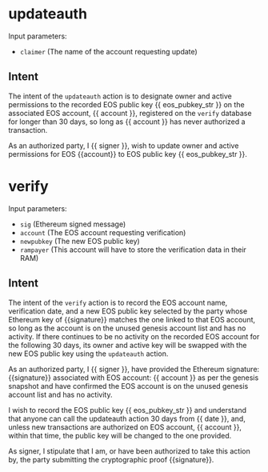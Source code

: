 <h1 class="contract">updateauth</h1>

Input parameters:

* `claimer` (The name of the account requesting update)

## Intent

The intent of the `updateauth` action is to designate owner and active permissions to the recorded EOS public key {{ eos_pubkey_str }} on the associated EOS account, {{ account }}, registered on the `verify` database for longer than 30 days, so long as {{ account }} has never authorized a transaction.

As an authorized party, I {{ signer }}, wish to update owner and active permissions for EOS {{account}} to EOS public key {{ eos_pubkey_str }}. 


<h1 class="contract">verify</h1>

Input parameters:

* `sig` (Ethereum signed message)
* `account` (The EOS account requesting verification)
* `newpubkey` (The new EOS public key)
* `rampayer` (This account will have to store the verification data in their RAM)

## Intent

The intent of the `verify` action is to record the EOS account name, verification date, and a new EOS public key selected by the party whose Ethereum key of {{signature}} matches the one linked to that EOS account, so long as the account is on the unused genesis account list and has no activity. If there continues to be no activity on the recorded EOS account for the following 30 days, its owner and active key will be swapped with the new EOS public key using the `updateauth` action.

As an authorized party, I {{ signer }}, have provided the Ethereum signature: {{signature}} associated with EOS account: {{ account }} as per the genesis snapshot and have confirmed the EOS account is on the unused genesis account list and has no activity.

I wish to record the EOS public key {{ eos_pubkey_str }} and understand that anyone can call the updateauth action 30 days from {{ date }}, and, unless new transactions are authorized on EOS account, {{ account }}, within that time, the public key will be changed to the one provided. 

As signer, I stipulate that I am, or have been authorized to take this action by, the party submitting the cryptographic proof {{signature}}.
